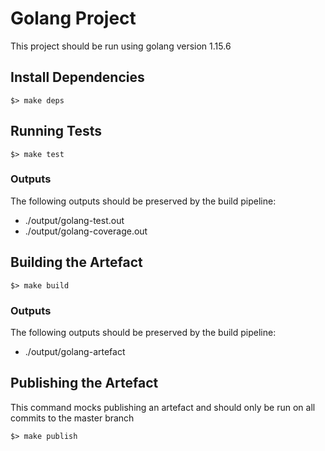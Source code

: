 # Golang Project

This project should be run using golang version 1.15.6

## Install Dependencies

`$> make deps`

## Running Tests

`$> make test`

### Outputs

The following outputs should be preserved by the build pipeline:

* ./output/golang-test.out
* ./output/golang-coverage.out

## Building the Artefact

`$> make build`

### Outputs

The following outputs should be preserved by the build pipeline:

* ./output/golang-artefact

## Publishing the Artefact

This command mocks publishing an artefact and should only be run on all commits to the master branch

`$> make publish`
